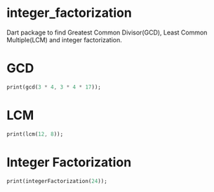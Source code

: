 # integer_factorization

Dart package to find Greatest Common Divisor(GCD), Least Common Multiple(LCM) and integer factorization.


# GCD

```dart
print(gcd(3 * 4, 3 * 4 * 17));
```

# LCM

```dart
print(lcm(12, 8));
```

# Integer Factorization

```dart
print(integerFactorization(24));
```